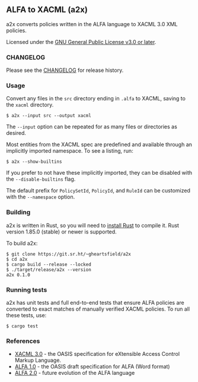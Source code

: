 ALFA to XACML (a2x)
-------------------
a2x converts policies written in the ALFA language to XACML 3.0 XML
policies.

Licensed under the [GNU General Public License v3.0 or
later](https://spdx.org/licenses/GPL-3.0-or-later.html).

### CHANGELOG

Please see the [CHANGELOG](CHANGELOG.md) for release history.

### Usage

Convert any files in the `src` directory ending in `.alfa` to XACML,
saving to the `xacml` directory.

```
$ a2x --input src --output xacml
```

The `--input` option can be repeated for as many files or directories
as desired.

Most entities from the XACML spec are predefined and available through
an implicitly imported namespace.  To see a listing, run:

```
$ a2x --show-builtins
```

If you prefer to not have these implicitly imported, they can be
disabled with the ```--disable-builtins``` flag.

The default prefix for `PolicySetId`, `PolicyId`, and `RuleId` can be
customized with the ```--namespace``` option.

### Building

a2x is written in Rust, so you will need to [install
Rust](https://www.rust-lang.org/) to compile it.  Rust version 1.85.0
(stable) or newer is supported.

To build a2x:

```
$ git clone https://git.sr.ht/~gheartsfield/a2x
$ cd a2x
$ cargo build --release --locked
$ ./target/release/a2x --version
a2x 0.1.0
```

### Running tests

a2x has unit tests and full end-to-end tests that ensure ALFA policies
are converted to exact matches of manually verified XACML policies.
To run all these tests, use:

```
$ cargo test
```

### References

* [XACML
  3.0](https://docs.oasis-open.org/xacml/3.0/xacml-3.0-core-spec-os-en.html) -
  the OASIS specification for eXtensible Access Control Markup
  Language.
* [ALFA 1.0](https://groups.oasis-open.org/higherlogic/ws/public/download/55228/alfa-for-xacml-v1.0-wd01.doc) - the OASIS draft specification for ALFA (Word format)
* [ALFA 2.0](https://www.ietf.org/archive/id/draft-brossard-alfa-authz-00.html) - future evolution of the ALFA language
